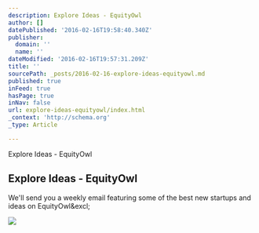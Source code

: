 ```yaml
---
description: Explore Ideas - EquityOwl
author: []
datePublished: '2016-02-16T19:58:40.340Z'
publisher:
  domain: ''
  name: ''
dateModified: '2016-02-16T19:57:31.209Z'
title: ''
sourcePath: _posts/2016-02-16-explore-ideas-equityowl.md
published: true
inFeed: true
hasPage: true
inNav: false
url: explore-ideas-equityowl/index.html
_context: 'http://schema.org'
_type: Article

---
```

Explore Ideas - EquityOwl

<article style=""><h1>Explore Ideas - EquityOwl</h1><p>We'll send you a weekly email featuring some of the best new startups and ideas on EquityOwl&amp;excl;</p><img src="http://equityowl.com/wp-content/uploads/2016/01/12144821_1671361643136310_7112122242803896055_n.png" /></article>